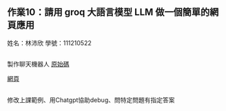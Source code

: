 ## 作業10：請用 groq 大語言模型 LLM 做一個簡單的網頁應用
姓名：林沛欣 學號：111210522
##
製作聊天機器人
[原始碼](https://github.com/linpeic/wp/tree/master/finial/hw10)

[網頁](https://linpeic.github.io/wp/finial/hw10/index.html)
##
修改上課範例、用Chatgpt協助debug、問特定問題有指定答案